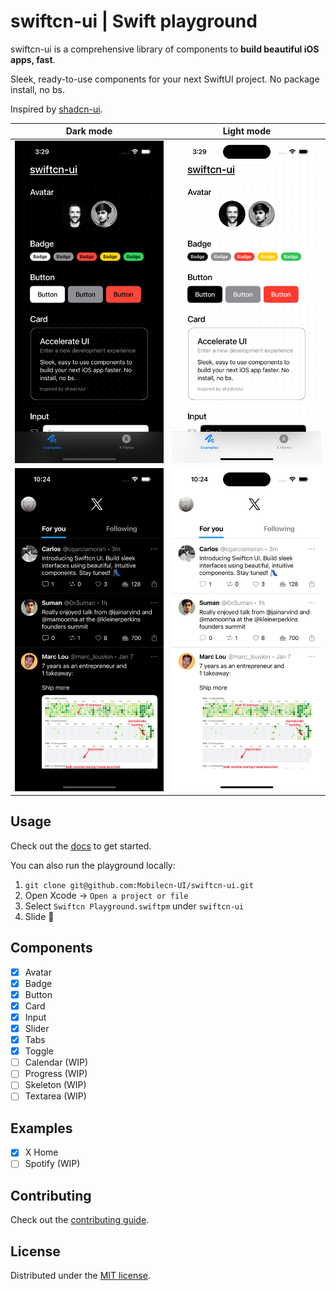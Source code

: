 # swiftcn-ui | Swift playground

swiftcn-ui is a comprehensive library of components to **build beautiful iOS apps, fast**.

Sleek, ready-to-use components for your next SwiftUI project. No package install, no bs.

Inspired by [shadcn-ui](https://github.com/shadcn-ui/ui).

|          Dark mode           |          Light mode           |
| :--------------------------: | :---------------------------: |
| ![](assets/example-dark.png) | ![](assets/example-light.png) |
|    ![](assets/X-dark.png)    |    ![](assets/X-light.png)    |

## Usage

Check out the [docs](https://swiftcn.mintlify.app/introduction) to get started.

You can also run the playground locally:

1. `git clone git@github.com:Mobilecn-UI/swiftcn-ui.git`
2. Open Xcode -> `Open a project or file`
3. Select `Swiftcn Playground.swiftpm` under `swiftcn-ui`
4. Slide 🛝

## Components

- [x] Avatar
- [x] Badge
- [x] Button
- [x] Card
- [x] Input
- [x] Slider
- [x] Tabs
- [x] Toggle
- [ ] Calendar (WIP)
- [ ] Progress (WIP)
- [ ] Skeleton (WIP)
- [ ] Textarea (WIP)

## Examples

- [x] X Home
- [ ] Spotify (WIP)

## Contributing

Check out the [contributing guide](https://github.com/Mobilecn-UI/swiftcn-ui/blob/main/CONTRIBUTING.md).

## License

Distributed under the [MIT license](https://github.com/Mobilecn-UI/swiftcn-ui/blob/main/LICENSE).
